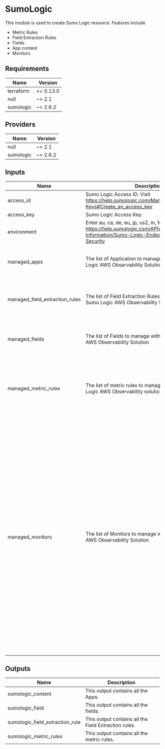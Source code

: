 # SumoLogic

This module is used to create Sumo Logic resource. Features include
- Metric Rules
- Field Extraction Rules
- Fields
- App content
- Monitors

## Requirements

| Name | Version |
|------|---------|
| terraform | >= 0.13.0 |
| null | ~> 2.1 |
| sumologic | ~> 2.6.2 |

## Providers

| Name | Version |
|------|---------|
| null | ~> 2.1 |
| sumologic | ~> 2.6.2 |

## Inputs

| Name | Description | Type | Default | Required |
|------|-------------|------|---------|:--------:|
| access\_id | Sumo Logic Access ID. Visit https://help.sumologic.com/Manage/Security/Access-Keys#Create_an_access_key | `string` | n/a | yes |
| access\_key | Sumo Logic Access Key. | `string` | n/a | yes |
| environment | Enter au, ca, de, eu, jp, us2, in, fed or us1. Visit https://help.sumologic.com/APIs/General-API-Information/Sumo-Logic-Endpoints-and-Firewall-Security | `string` | n/a | yes |
| managed\_apps | The list of Application to manage within the Sumo Logic AWS Observability Solution | <pre>map(object({<br>    folder_id    = string<br>    content_json = string<br>  }))</pre> | `{}` | no |
| managed\_field\_extraction\_rules | The list of Field Extraction Rules to manage within the Sumo Logic AWS Observability Solution | <pre>map(object({<br>    name             = string<br>    parse_expression = string<br>    scope            = string<br>    enabled          = bool<br>  }))</pre> | `{}` | no |
| managed\_fields | The list of Fields to manage within the Sumo Logic AWS Observability Solution | <pre>map(object({<br>    field_name = string<br>    data_type  = string<br>    state      = bool<br>  }))</pre> | `{}` | no |
| managed\_metric\_rules | The list of metric rules to manage within the Sumo Logic AWS Observability solution. | <pre>map(object({<br>    metric_rule_name = string<br>    match_expression = string<br>    sleep            = number<br>    variables_to_extract = list(object({<br>      name        = string<br>      tagSequence = string<br>    }))<br>  }))</pre> | `{}` | no |
| managed\_monitors | The list of Monitors to manage within the Sumo Logic AWS Observability Solution | <pre>map(object({<br>    monitor_name         = string<br>    monitor_description  = string<br>    monitor_monitor_type = string<br>    monitor_parent_id    = string<br>    monitor_is_disabled  = bool<br>    queries              = map(string)<br>    triggers = list(object({<br>      threshold_type   = string<br>      threshold        = string<br>      time_range       = string<br>      occurrence_type  = string<br>      trigger_source   = string<br>      trigger_type     = string<br>      detection_method = string<br>    }))<br>    connection_notifications = list(object(<br>      {<br>        connection_type       = string,<br>        connection_id         = string,<br>        payload_override      = string,<br>        run_for_trigger_types = list(string)<br>      }<br>    ))<br>    email_notifications = list(object(<br>      {<br>        connection_type       = string,<br>        recipients            = list(string),<br>        subject               = string,<br>        time_zone             = string,<br>        message_body          = string,<br>        run_for_trigger_types = list(string)<br>      }<br>    ))<br>    group_notifications = bool<br>  }))</pre> | `{}` | no |

## Outputs

| Name | Description |
|------|-------------|
| sumologic\_content | This output contains all the Apps. |
| sumologic\_field | This output contains all the fields. |
| sumologic\_field\_extraction\_rule | This output contains all the Field Extraction rules. |
| sumologic\_metric\_rules | This output contains all the metric rules. |
